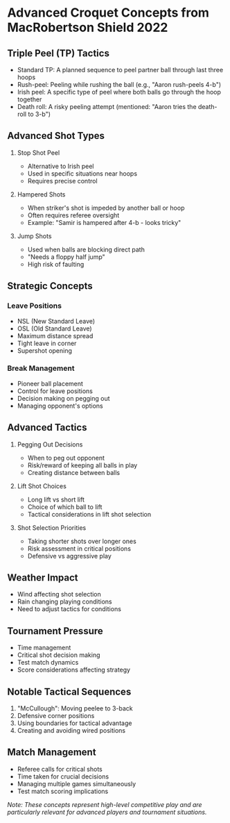 # Advanced Croquet Concepts from MacRobertson Shield 2022

## Triple Peel (TP) Tactics
- Standard TP: A planned sequence to peel partner ball through last three hoops
- Rush-peel: Peeling while rushing the ball (e.g., "Aaron rush-peels 4-b")
- Irish peel: A specific type of peel where both balls go through the hoop together
- Death roll: A risky peeling attempt (mentioned: "Aaron tries the death-roll to 3-b")

## Advanced Shot Types
1. Stop Shot Peel
   - Alternative to Irish peel
   - Used in specific situations near hoops
   - Requires precise control

2. Hampered Shots
   - When striker's shot is impeded by another ball or hoop
   - Often requires referee oversight
   - Example: "Samir is hampered after 4-b - looks tricky"

3. Jump Shots
   - Used when balls are blocking direct path
   - "Needs a floppy half jump"
   - High risk of faulting

## Strategic Concepts
### Leave Positions
- NSL (New Standard Leave)
- OSL (Old Standard Leave)
- Maximum distance spread
- Tight leave in corner
- Supershot opening

### Break Management
- Pioneer ball placement
- Control for leave positions
- Decision making on pegging out
- Managing opponent's options

## Advanced Tactics
1. Pegging Out Decisions
   - When to peg out opponent
   - Risk/reward of keeping all balls in play
   - Creating distance between balls

2. Lift Shot Choices
   - Long lift vs short lift
   - Choice of which ball to lift
   - Tactical considerations in lift shot selection

3. Shot Selection Priorities
   - Taking shorter shots over longer ones
   - Risk assessment in critical positions
   - Defensive vs aggressive play

## Weather Impact
- Wind affecting shot selection
- Rain changing playing conditions
- Need to adjust tactics for conditions

## Tournament Pressure
- Time management
- Critical shot decision making
- Test match dynamics
- Score considerations affecting strategy

## Notable Tactical Sequences
1. "McCullough": Moving peelee to 3-back
2. Defensive corner positions
3. Using boundaries for tactical advantage
4. Creating and avoiding wired positions

## Match Management
- Referee calls for critical shots
- Time taken for crucial decisions
- Managing multiple games simultaneously
- Test match scoring implications

*Note: These concepts represent high-level competitive play and are particularly relevant for advanced players and tournament situations.* 